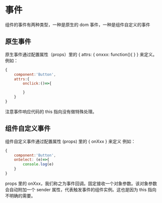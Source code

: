 # 事件
组件的事件有两种类型，一种是原生的 dom 事件，一种是组件自定义的事件
## 原生事件
原生事件通过配置属性（props）里的 { attrs: { onxxx: function(){ } } 来定义。
例如：
```javascript
{
    component:'Button',
    attrs:{
        onclick:()=>{

        }
    }
}
```
注意事件响应代码的 this 指向没有做特殊处理。
## 组件自定义事件
组件自定义事件通过配置属性 (props) 里的 { onXxx } 来定义
例如：
```javascript
{
    component:'Button',
    onSelect: (e)=>{
        console.log(e)
    }
}
```
props 里的 onXxx，我们称之为事件回调。固定接收一个对象参数。该对象参数会自动附加一个 sender 属性，代表触发事件的组件实例。这也是因为 this 指向不明确的需要。